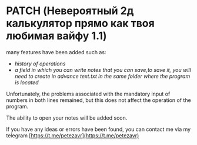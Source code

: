 # PATCH (Невероятный 2д калькулятор прямо как твоя любимая вайфу 1.1)

many features have been added such as:

- *history of operations*
- *a field in which you can write notes that you can save,to save it, you will need to create in advance text.txt in the same folder where the program is located*

Unfortunately, the problems associated with the mandatory input of numbers in both lines remained, but this does not affect the operation of the program.

The ability to open your notes will be added soon.

If you have any ideas or errors have been found, you can contact me via my telegram [https://t.me/petezavr](https://t.me/petezavr)

